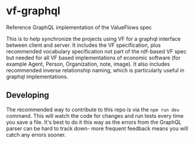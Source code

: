 # vf-graphql

Reference GraphQL implementation of the ValueFlows spec

This is to help synchronize the projects using VF for a graphql interface between client and server.  It includes the VF specification, plus recommended vocabulary specification not part of the rdf-based VF spec but needed for all VF based implementations of economic software (for example Agent, Person, Organization, note, image).  It also includes recommended inverse relationship naming, which is particularly useful in graphql implementations.

## Developing

The recommended way to contribute to this repo is via the `npm run dev` command. This will watch the code for changes and run tests every time you save a file. It's best to do it this way as the errors from the GraphQL parser can be hard to track down- more frequent feedback means you will catch any errors sooner.
